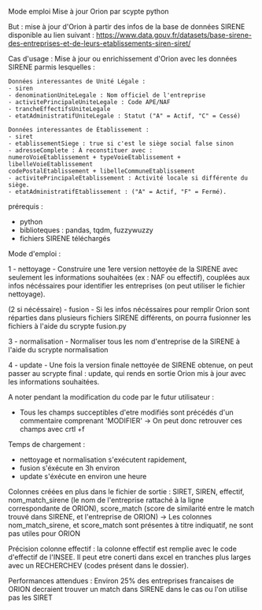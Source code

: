 Mode emploi Mise à jour Orion par scypte python


But : 
mise à jour d'Orion à partir des infos de la base de données SIRENE disponible au lien suivant :
https://www.data.gouv.fr/datasets/base-sirene-des-entreprises-et-de-leurs-etablissements-siren-siret/

Cas d'usage :
    Mise à jour ou enrichissement d'Orion avec les données SIRENE parmis lesquelles :

    Données interessantes de Unité Légale :
    - siren
    - denominationUniteLegale : Nom officiel de l'entreprise
    - activitePrincipaleUniteLegale : Code APE/NAF 
    - trancheEffectifsUniteLegale
    - etatAdministratifUniteLegale : Statut ("A" = Actif, "C" = Cessé)

    Données interessantes de Établissement :
    - siret
    - etablissementSiege : true si c'est le siège social false sinon
    - adresseComplete : À reconstituer avec :
    numeroVoieEtablissement + typeVoieEtablissement + libelleVoieEtablissement
    codePostalEtablissement + libelleCommuneEtablissement
    - activitePrincipaleEtablissement : Activité locale si différente du siège.
    - etatAdministratifEtablissement : ("A" = Actif, "F" = Fermé).


prérequis :
- python
- biblioteques : pandas, tqdm, fuzzywuzzy
- fichiers SIRENE téléchargés


Mode d'emploi :

1 - nettoyage - Construire une 1ere version nettoyée de la SIRENE avec seulement les informations 
souhaitées (ex : NAF ou effectif), couplées aux infos nécéssaires pour identifier les entreprises (on peut utiliser le fichier nettoyage).

(2 si nécéssaire) - fusion -  Si les infos nécéssaires pour remplir Orion sont réparties dans plusieurs fichiers
SIRENE différents, on pourra fusionner les fichiers à l'aide du scrypte fusion.py


3 - normalisation - Normaliser tous les nom d'entreprise de la SIRENE à l'aide du scrypte normalisation

4 - update - Une fois la version finale nettoyée de SIRENE obtenue, on peut passer au scrypte final : update, qui rends en sortie Orion mis à jour avec les informations souhaitées.


A noter pendant la modification du code par le futur utilisateur :

- Tous les champs succeptibles d'etre modifiés sont précédés d'un commentaire comprenant 'MODIFIER' -> On peut donc retrouver ces champs avec crtl +f


Temps de chargement :
- nettoyage et normalisation s'exécutent rapidement,
- fusion s'éxécute en 3h environ
- update s'éxécute en environ une heure


Colonnes créées en plus dans le fichier de sortie :
    SIRET, SIREN, effectif, nom_match_sirene (le nom de l'entreprise rattaché à la ligne correspondante de ORION), score_match (score de similarité entre le match trouvé dans SIRENE, et l'entreprise de ORION)
    -> Les colonnes nom_match_sirene, et score_match sont présentes à titre indiquatif, ne sont pas utiles pour ORION


Précision colonne effectif :
    la colonne effectif est remplie avec le code d'effectif de l'INSEE. Il peut etre conerti dans excel en tranches plus larges avec un RECHERCHEV (codes présent dans le dossier).


Performances attendues :
    Environ 25% des entreprises francaises de ORION decraient trouver un match dans SIRENE dans le cas ou l'on utilise pas les SIRET








